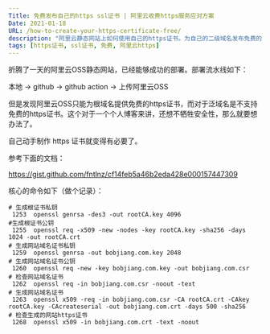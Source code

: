 ```yaml
---
Title: 免费发布自己的https ssl证书 | 阿里云收费https服务应对方案
Date: 2021-01-18
URL: /how-to-create-your-https-certificate-free/
description: "阿里云静态网站上如何使用自己的https证书。为自己的二级域名发布免费的https证书。"
tags: [https证书, ssl证书, 免费, 阿里云https]
---
```


折腾了一天的阿里云OSS静态网站，已经能够成功的部署。部署流水线如下：

本地 -> github -> github action -> 上传阿里云OSS

但是发现阿里云OSS只能为根域名提供免费的https证书，而对于泛域名是不支持免费的https证书。这个对于一个个人博客来讲，还想不牺牲安全性，那么就要想办法了。

自己动手制作 https 证书就变得有必要了。

参考下面的文档：

https://gist.github.com/fntlnz/cf14feb5a46b2eda428e000157447309

核心的命令如下（做个记录）：

```
# 生成根证书私钥
 1253  openssl genrsa -des3 -out rootCA.key 4096
#生成根证书公钥 
 1255  openssl req -x509 -new -nodes -key rootCA.key -sha256 -days 1024 -out rootCA.crt
# 生成网站域名证书私钥 
 1259  openssl genrsa -out bobjiang.com.key 2048
# 生成网站域名证书公钥 
 1260  openssl req -new -key bobjiang.com.key -out bobjiang.com.csr
# 检查网站域名证书 
 1262  openssl req -in bobjiang.com.csr -noout -text
# 生成网站域名证书  
 1263  openssl x509 -req -in bobjiang.com.csr -CA rootCA.crt -CAkey rootCA.key -CAcreateserial -out bobjiang.com.crt -days 500 -sha256
# 检查生成的网站https证书 
 1268  openssl x509 -in bobjiang.com.crt -text -noout
 ```